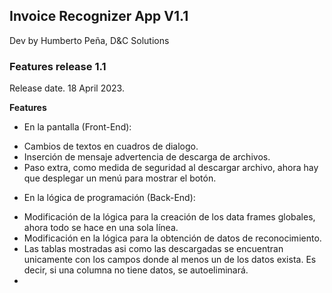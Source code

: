 ## Invoice Recognizer App V1.1
Dev by Humberto Peña, D&C Solutions

### Features release 1.1
Release date. 18 April 2023.

**Features**
- En la pantalla (Front-End):
* Cambios de textos en cuadros de dialogo.
* Inserción de mensaje advertencia de descarga de archivos.
* Paso extra, como medida de seguridad al descargar archivo, ahora hay que desplegar un menú para mostrar el botón.

- En la lógica de programación (Back-End):
* Modificación de la lógica para la creación de los data frames globales, ahora todo se hace en una sola línea.
* Modificación en la lógica para la obtención de datos de reconocimiento.
* Las tablas mostradas asi como las descargadas se encuentran unicamente con los campos donde al menos un de los datos exista. Es decir, si una columna no tiene datos, se autoeliminará.
*  